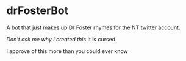 # drFosterBot
A bot that just makes up Dr Foster rhymes for the NT twitter account.

_Don't ask me why I created this_
It is cursed. 


I approve of this more than you could ever know
